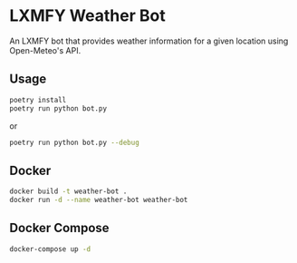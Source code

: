 # LXMFY Weather Bot

An LXMFY bot that provides weather information for a given location using Open-Meteo's API.

## Usage

```bash
poetry install
poetry run python bot.py
```

or 

```bash
poetry run python bot.py --debug
```

## Docker

```bash
docker build -t weather-bot .
docker run -d --name weather-bot weather-bot
```

## Docker Compose

```bash
docker-compose up -d
```
